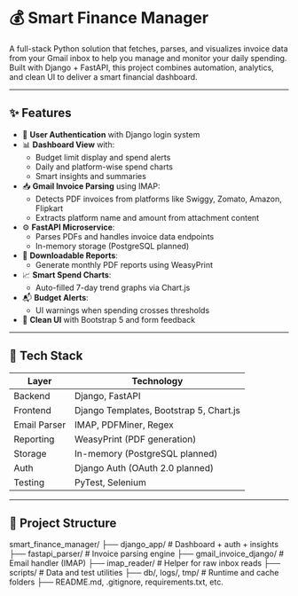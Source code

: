 # 💰 Smart Finance Manager

A full-stack Python solution that fetches, parses, and visualizes invoice data from your Gmail inbox to help you manage and monitor your daily spending. Built with Django + FastAPI, this project combines automation, analytics, and clean UI to deliver a smart financial dashboard.

---

## ✨ Features

- 🔐 **User Authentication** with Django login system
- 📊 **Dashboard View** with:
  - Budget limit display and spend alerts
  - Daily and platform-wise spend charts
  - Smart insights and summaries
- 📥 **Gmail Invoice Parsing** using IMAP:
  - Detects PDF invoices from platforms like Swiggy, Zomato, Amazon, Flipkart
  - Extracts platform name and amount from attachment content
- ⚙️ **FastAPI Microservice**:
  - Parses PDFs and handles invoice data endpoints
  - In-memory storage (PostgreSQL planned)
- 🧾 **Downloadable Reports**:
  - Generate monthly PDF reports using WeasyPrint
- 📈 **Smart Spend Charts**:
  - Auto-filled 7-day trend graphs via Chart.js
- 📬 **Budget Alerts**:
  - UI warnings when spending crosses thresholds
- 🎨 **Clean UI** with Bootstrap 5 and form feedback

---

## 🔧 Tech Stack

| Layer        | Technology                                |
|--------------|--------------------------------------------|
| Backend      | Django, FastAPI                            |
| Frontend     | Django Templates, Bootstrap 5, Chart.js    |
| Email Parser | IMAP, PDFMiner, Regex                      |
| Reporting    | WeasyPrint (PDF generation)                |
| Storage      | In-memory (PostgreSQL planned)             |
| Auth         | Django Auth (OAuth 2.0 planned)            |
| Testing      | PyTest, Selenium                           |

---

## 📂 Project Structure

smart_finance_manager/
├── django_app/ # Dashboard + auth + insights
├── fastapi_parser/ # Invoice parsing engine
├── gmail_invoice_django/ # Email handler (IMAP)
├── imap_reader/ # Helper for raw inbox reads
├── scripts/ # Data and test utilities
├── db/, logs/, tmp/ # Runtime and cache folders
├── README.md, .gitignore, requirements.txt, etc.





